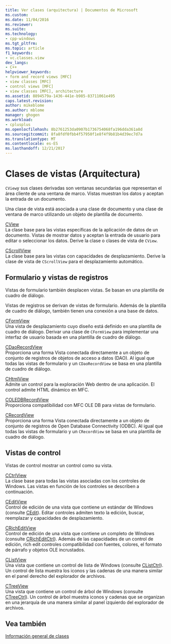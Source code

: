 ```yaml
---
title: Ver clases (arquitectura) | Documentos de Microsoft
ms.custom: 
ms.date: 11/04/2016
ms.reviewer: 
ms.suite: 
ms.technology:
- cpp-windows
ms.tgt_pltfrm: 
ms.topic: article
f1_keywords:
- vc.classes.view
dev_langs:
- C++
helpviewer_keywords:
- form and record views [MFC]
- view classes [MFC]
- control views [MFC]
- view classes [MFC], architecture
ms.assetid: 8894579a-1436-441e-b985-83711061e495
caps.latest.revision: 
author: mikeblome
ms.author: mblome
manager: ghogen
ms.workload:
- cplusplus
ms.openlocfilehash: 8b2761253da0907b1736754068fa196dda361a8d
ms.sourcegitcommit: 8fa8fdf0fbb4f57950f1e8f4f9b81b4d39ec7d7a
ms.translationtype: MT
ms.contentlocale: es-ES
ms.lasthandoff: 12/21/2017
---
```

# <a name="view-classes-architecture"></a>Clases de vistas (Arquitectura)
`CView`y sus clases derivadas son ventanas secundarias que representan el área cliente de una ventana de marco. Vistas muestran los datos y aceptan la entrada de un documento.  
  
 Una clase de vista está asociada a una clase de documento y una clase de ventana de marco utilizando un objeto de plantilla de documento.  
  
 [CView](../mfc/reference/cview-class.md)  
 La clase base para las vistas específicas de la aplicación de datos de un documento. Vistas de mostrar datos y aceptan la entrada de usuario para editar o seleccionar los datos. Derive la clase o clases de vista de `CView`.  
  
 [CScrollView](../mfc/reference/cscrollview-class.md)  
 La clase base para las vistas con capacidades de desplazamiento. Derive la clase de vista de `CScrollView` para el desplazamiento automático.  
  
## <a name="form-and-record-views"></a>Formulario y vistas de registros  
 Vistas de formulario también desplacen vistas. Se basan en una plantilla de cuadro de diálogo.  
  
 Vistas de registros se derivan de vistas de formulario. Además de la plantilla de cuadro de diálogo, también tienen una conexión a una base de datos.  
  
 [CFormView](../mfc/reference/cformview-class.md)  
 Una vista de desplazamiento cuyo diseño está definido en una plantilla de cuadro de diálogo. Derivar una clase de `CFormView` para implementar una interfaz de usuario basada en una plantilla de cuadro de diálogo.  
  
 [CDaoRecordView](../mfc/reference/cdaorecordview-class.md)  
 Proporciona una forma Vista conectada directamente a un objeto de conjunto de registros de objetos de acceso a datos (DAO). Al igual que todas las vistas de formulario y un `CDaoRecordView` se basa en una plantilla de cuadro de diálogo.  
  
 [CHtmlView](../mfc/reference/chtmlview-class.md)  
 Admite un control para la exploración Web dentro de una aplicación. El control admite HTML dinámico en MFC.  
  
 [COLEDBRecordView](../mfc/reference/coledbrecordview-class.md)  
 Proporciona compatibilidad con MFC OLE DB para vistas de formulario.  
  
 [CRecordView](../mfc/reference/crecordview-class.md)  
 Proporciona una forma Vista conectada directamente a un objeto de conjunto de registros de Open Database Connectivity (ODBC). Al igual que todas las vistas de formulario y un `CRecordView` se basa en una plantilla de cuadro de diálogo.  
  
## <a name="control-views"></a>Vistas de control  
 Vistas de control mostrar un control como su vista.  
  
 [CCtrlView](../mfc/reference/cctrlview-class.md)  
 La clase base para todas las vistas asociadas con los controles de Windows. Las vistas en función de los controles se describen a continuación.  
  
 [CEditView](../mfc/reference/ceditview-class.md)  
 Control de edición de una vista que contiene un estándar de Windows (consulte [CEdit](../mfc/reference/cedit-class.md)). Editar controles admiten texto la edición, buscar, reemplazar y capacidades de desplazamiento.  
  
 [CRichEditView](../mfc/reference/cricheditview-class.md)  
 Control de edición de una vista que contiene un completo de Windows (consulte [CRichEditCtrl](../mfc/reference/cricheditctrl-class.md)). Además de las capacidades de un control de edición, rich edit controles compatibilidad con fuentes, colores, el formato de párrafo y objetos OLE incrustados.  
  
 [CListView](../mfc/reference/clistview-class.md)  
 Una vista que contiene un control de lista de Windows (consulte [CListCtrl](../mfc/reference/clistctrl-class.md)). Un control de lista muestra los iconos y las cadenas de una manera similar en el panel derecho del explorador de archivos.  
  
 [CTreeView](../mfc/reference/ctreeview-class.md)  
 Una vista que contiene un control de árbol de Windows (consulte [CTreeCtrl](../mfc/reference/ctreectrl-class.md)). Un control de árbol muestra iconos y cadenas que se organizan en una jerarquía de una manera similar al panel izquierdo del explorador de archivos.  
  
## <a name="see-also"></a>Vea también  
 [Información general de clases](../mfc/class-library-overview.md)

